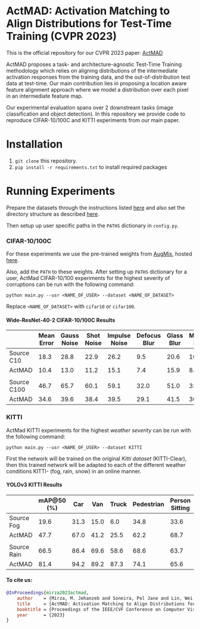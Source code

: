 # ActMAD: Activation Matching to Align Distributions for Test-Time Training (CVPR 2023)

This is the official repository for our CVPR 2023 paper: [ActMAD](https://arxiv.org/pdf/2211.12870.pdf)

ActMAD proposes a task- and architecture-agnostic Test-Time Training methodology which relies on aligning distributions
of the intermediate activation responses from the training data, and the out-of-distribution test data at test-time.
Our main contribution lies in proposing a location aware feature alignment approach where we model a distribution
over each pixel in an intermediate feature map.

Our experimental evaluation spans over 2 downstream tasks (image classification and object detection). In this repository
we provide code to reproduce CIFAR-10/100C and KITTI experiments from our main paper.
# Installation
1) `git clone` this repository.
2) `pip install -r requirements.txt` to install required packages

# Running Experiments
Prepare the datasets through the instructions listed
[here](utils/preparing_datasets.md) and also set the directory structure as described [here](utils/directory_scructures.md).


[comment]: <> (## For KITTI dataset)

[comment]: <> (* Download Clear &#40;Original&#41; [KITTI dataset]&#40;http://www.cvlibs.net/datasets/kitti/&#41;.)

[comment]: <> (* Download [KITTI-Fog/Rain]&#40;https://team.inria.fr/rits/computer-vision/weather-augment/&#41; datasets.)

[comment]: <> (* Super-impose snow on KITTI dataset through this [repository]&#40;https://github.com/hendrycks/robustness&#41;.)

[comment]: <> (* Generate labels YOLO can use &#40;see [Dataset directory structures]&#40;#dataset-directory-structures&#41; subsection&#41;.)

[comment]: <> (## For ImageNet and CIFAR datasets)

[comment]: <> (* Download the original train and test set for [ImageNet]&#40;https://image-net.org/download.php&#41; & [ImageNet-C]&#40;https://zenodo.org/record/2235448#.Yn5OTrozZhE&#41; datasets.)

[comment]: <> (* Download the original train and test set for [CIFAR-10]&#40;https://www.cs.toronto.edu/~kriz/cifar.html&#41; & [CIFAR-10C]&#40;https://zenodo.org/record/2535967#.Yn5QwbozZhE&#41; datasets.)

[comment]: <> (* Generate _corrupted_ version of train sets through this [repository]&#40;https://github.com/hendrycks/robustness&#41;.)

[comment]: <> (## Dataset directory structures)

[comment]: <> (### For KITTI labels:)

[comment]: <> (To generate labels YOLO can use from the original KITTI labels run)

[comment]: <> (`python main.py --kitti_to_yolo_labels /path/to/original/kitti`)

[comment]: <> (This is expecting the path to the original KITTI directory structure)

[comment]: <> (```)

[comment]: <> (path_to_specify)

[comment]: <> (└── raw)

[comment]: <> (    └── training)

[comment]: <> (        ├── image_2)

[comment]: <> (        └── label_2)

[comment]: <> (```)

[comment]: <> (Which will create a `yolo_style_labels` directory in the `raw` directory, containing)

[comment]: <> (the KITTI labels in a format YOLO can use.)

[comment]: <> (### For all datasets:)

[comment]: <> (Structure the choosen dataset&#40;s&#41; as described [here]&#40;directory_scructures.md&#41;.)

[comment]: <> (# Running Experiments)
Then setup up user specific paths in the `PATHS` dictionary in `config.py`.

### CIFAR-10/100C
For these experiments we use the pre-trained weights from [AugMix](https://arxiv.org/abs/1912.02781),
hosted [here]([https://drive.google.com/drive/folders/1Yr3_IBB53b_DI2A6-KwLnypvgEUKSIHq?usp=sharing](https://drive.google.com/file/d/1wy7gSRsUZzCzj8QhmTbcnwmES_2kkNph/view)).

Also, add the `PATH` to these weights.
After setting up `PATHS` dictionary for a user, ActMad CIFAR-10/100 experiments
for the highest severity of corruptions can be run with the following command:
```
python main.py --usr <NAME_OF_USER> --dataset <NAME_OF_DATASET>
```
Replace `<NAME_OF_DATASET>` with `cifar10` or `cifar100`.

#### Wide-ResNet-40-2 CIFAR-10/100C Results
| | Mean Error | Gauss Noise | Shot Noise | Impulse Noise | Defocus Blur | Glass Blur | Motion Blur | Zoom Blur | Snow | Frost |  Fog | Brightness | Contrast | Elastic Transform | Pixelate | Jpeg |
|-----|---| ---------- | ---------| ------------| ----------- | ---------| ---------- | --------| ---| ---- | --- | --------- | ------- | ------------ | -------| --- |
|Source C10| 18.3|28.8|22.9|26.2|9.5|20.6|10.6|9.3|14.2|15.3|17.5|7.6|20.9|14.7|41.3|14.7|
|ActMAD|10.4|13.0|11.2|15.1|7.4|15.9|8.3|7.1|9.5|9.3|10.6|5.9|8.4|12.3|9.3|13.6|
||
|Source C100| 46.7|65.7|60.1|59.1|32.0|51.0|33.6|32.4|41.4|45.2|51.4|31.6|55.5|40.3|59.7|42.4|
|ActMAD|34.6|39.6|38.4|39.5|29.1|41.5|30.0|29.1|34.0|33.2|40.2|26.4|31.5|36.4|31.4|38.9|

[comment]: <> (First the network would be trained on the original _Kitti dataset_, then this trained network will be adapted to each )

[comment]: <> (of the different weather conditions &#40;fog, rain, snow&#41; in an online manner. )


### KITTI
ActMad KITTI experiments for the highest _weather severity_ can be run with the following command:
```
python main.py --usr <NAME_OF_USER> --dataset KITTI
```
First the network will be trained on the original _Kitti dataset_ (KITTI-Clear), then this
trained network will be adapted to each
of the different weather conditions KITTI- (fog, rain, snow) in an online manner.

#### YOLOv3 KITTI Results
| |  mAP@50 (%) | Car | Van | Truck | Pedestrian | Person Sitting | Cyclist | Tram | Misc |
|-----|---| ---------- |---------- |---------- |---------- |---------- |---------- |---------- |---------- |
|Source Fog| 19.6|31.3|15.0|6.0|34.8|33.6|20.2|6.7|9.1|
|ActMAD|47.7|67.0|41.2|25.5|62.2|68.7|50.9|30.5|35.7|
||
|Source Rain| 66.5|86.4|69.6|58.6|68.6|63.7|60.2|64.5|60.4|
|ActMAD|81.4|94.2|89.2|87.3|74.1|65.6|77.9|82.5|80.1|

#### To cite us:
```bibtex
@InProceedings{mirza2023actmad,
    author    = {Mirza, M. Jehanzeb and Soneira, Pol Jane and Lin, Wei and Kozinski, Mateusz and Possegger, Horst and Bischof, Horst},
    title     = {ActMAD: Activation Matching to Align Distributions for Test-Time Training},
    booktitle = {Proceedings of the IEEE/CVF Conference on Computer Vision and Pattern Recognition (CVPR)},
    year      = {2023}
}
```
